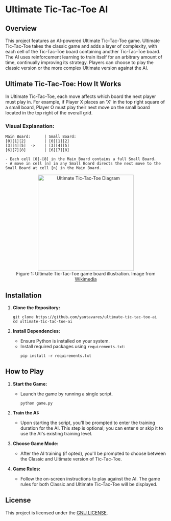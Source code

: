 # Ultimate Tic-Tac-Toe AI

## Overview

This project features an AI-powered Ultimate Tic-Tac-Toe game. Ultimate Tic-Tac-Toe takes the classic game and adds a layer of complexity, with each cell of the Tic-Tac-Toe board containing another Tic-Tac-Toe board. The AI uses reinforcement learning to train itself for an arbitrary amount of time, continually improving its strategy. Players can choose to play the classic version or the more complex Ultimate version against the AI.

## Ultimate Tic-Tac-Toe: How It Works

In Ultimate Tic-Tac-Toe, each move affects which board the next player must play in. For example, if Player X places an 'X' in the top right square of a small board, Player O must play their next move on the small board located in the top right of the overall grid.

### Visual Explanation:

```
Main Board:      | Small Board:
[0][1][2]        | [0][1][2]
[3][4][5]  ->    | [3][4][5]
[6][7][8]        | [6][7][8]

- Each cell [0]-[8] in the Main Board contains a full Small Board.
- A move in cell [n] in any Small Board directs the next move to the Small Board at cell [n] in the Main Board.
```

<div style="text-align: center;">
    <img src="https://upload.wikimedia.org/wikipedia/commons/a/a7/Ultimate_tic-tac-toe_X_victory.png" alt="Ultimate Tic-Tac-Toe Diagram" title="Ultimate Tic-Tac-Toe Board Example" width="300" style="margin: 0 auto; display: block;"/>
    <figcaption style="margin: 0 auto;">
        Figure 1: Ultimate Tic-Tac-Toe game board illustration. Image from
        <a href="https://commons.wikimedia.org/wiki/File:Ultimate_tic-tac-toe_X_victory.png">Wikimedia</a>
    </figcaption>
</div>

## Installation

1. **Clone the Repository:**

   ```
   git clone https://github.com/yantavares/ultimate-tic-tac-toe-ai
   cd ultimate-tic-tac-toe-ai
   ```

2. **Install Dependencies:**
   - Ensure Python is installed on your system.
   - Install required packages using `requirements.txt`:
     ```
     pip install -r requirements.txt
     ```

## How to Play

1. **Start the Game:**

   - Launch the game by running a single script.
     ```
     python game.py
     ```

2. **Train the AI:**

   - Upon starting the script, you'll be prompted to enter the training duration for the AI. This step is optional; you can enter `0` or skip it to use the AI's existing training level.

3. **Choose Game Mode:**

   - After the AI training (if opted), you'll be prompted to choose between the Classic and Ultimate version of Tic-Tac-Toe.

4. **Game Rules:**

   - Follow the on-screen instructions to play against the AI. The game rules for both Classic and Ultimate Tic-Tac-Toe will be displayed.

## License

This project is licensed under the [GNU LICENSE](LICENSE).
